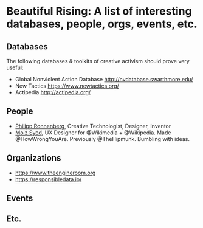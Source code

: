 Beautiful Rising: A list of interesting databases, people, orgs, events, etc.
=====================================================================

## Databases

The following databases & toolkits of creative activism should prove very useful:
* Global Nonviolent Action Database http://nvdatabase.swarthmore.edu/
* New Tactics https://www.newtactics.org/
* Actipedia http://actipedia.org/ 

## People
* [Philipp Ronnenberg](https://twitter.com/MoizSyed), Creative Technologist, Designer, Inventor
* [Moiz Syed](https://twitter.com/MoizSyed), UX Designer for @Wikimedia + @Wikipedia. Made @HowWrongYouAre. Previously @TheHipmunk. Bumbling with ideas. 
## Organizations

* https://www.theengineroom.org
* https://responsibledata.io/

## Events

## Etc.
